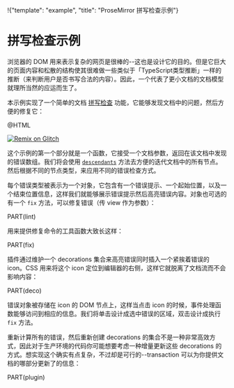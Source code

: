 !{"template": "example", "title": "ProseMirror 拼写检查示例"}

# 拼写检查示例

浏览器的 DOM 用来表示复杂的网页是很棒的--这也是设计它的目的。但是它巨大的页面内容和松散的结构使其很难做一些类似于「TypeScript类型推断」一样的推断（来判断用户是否书写合法的内容）。因此，一个代表了更小文档的文档模型就理所当然的应运而生了。

本示例实现了一个简单的文档 [拼写检查](https://en.wikipedia.org/wiki/Lint_(software)) 功能，它能够发现文档中的问题，然后方便的修复它：

@HTML

[![Remix on Glitch](https://cdn.glitch.com/2703baf2-b643-4da7-ab91-7ee2a2d00b5b%2Fremix-button.svg)](https://glitch.com/edit/#!/remix/prosemirror-demo-lint)

这个示例的第一个部分就是一个函数，它接受一个文档参数，返回在该文档中发现的错误数组。我们将会使用 [`descendants`](##model.Node.descendants) 方法去方便的迭代文档中的所有节点。然后根据不同的节点类型，来应用不同的错误检查方式。

每个错误类型被表示为一个对象，它包含有一个错误提示、一个起始位置，以及一个结束位置信息，这样我们就能够展示错误提示然后高亮错误内容。对象也可选的有一个 `fix` 方法，可以修复错误（传 view 作为参数）：

PART(lint)

用来提供修复命令的工具函数大致长这样：

PART(fix)

插件通过维护一个 decorations 集合来高亮错误同时插入一个紧挨着错误的 icon。CSS 用来将这个 icon 定位到编辑器的右侧，这样它就脱离了文档流而不会影响内容：

PART(deco)

错误对象被存储在 icon 的 DOM 节点上，这样当点击 icon 的时候，事件处理函数能够访问到相应的信息。我们将单击设计成选中错误的区域，双击设计成执行 `fix` 方法。

重新计算所有的错误，然后重新创建 decorations 的集合不是一种非常高效方式，因此对于生产环境的代码你可能想要考虑一种增量更新这些 decorations 的方式。想实现这个确实有点复杂，不过却是可行的--transaction 可以为你提供文档的哪部分更新了的信息：

PART(plugin)
